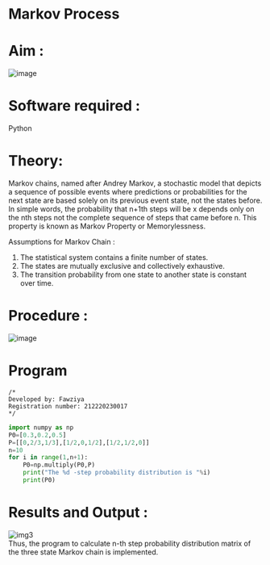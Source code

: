 # Markov Process


# Aim : 

![image](https://user-images.githubusercontent.com/104613195/170176804-7a25305b-c5e3-4b93-8201-8ebbe99765cc.png)

# Software required :  

Python

# Theory:

Markov chains, named after Andrey Markov, a stochastic model that depicts a sequence of possible events where predictions or probabilities for the next state are based solely on its previous event state, not the states before. In simple words, the probability that n+1th steps will be x depends only on the nth steps not the complete sequence of steps that came before n. This property is known as Markov Property or Memorylessness. 

Assumptions for Markov Chain :
1. The statistical system contains a finite number of states.
2. The states are mutually exclusive and collectively exhaustive.
3. The transition probability from one state to another state is constant over time.
# Procedure :

![image](https://user-images.githubusercontent.com/104613195/170175685-c6187523-f268-4a3b-b03d-8bbe62647a57.png)



# Program
```
/*
Developed by: Fawziya
Registration number: 212220230017
*/
```

```python
import numpy as np
P0=[0.3,0.2,0.5]
P=[[0,2/3,1/3],[1/2,0,1/2],[1/2,1/2,0]]
n=10
for i in range(1,n+1):
    P0=np.multiply(P0,P)
    print("The %d -step probability distribution is "%i)
    print(P0)
```



# Results and Output : 
![img3](https://user-images.githubusercontent.com/75235128/172648090-909ba73b-3016-4b39-8d3c-a5e474f25ad8.png)
<br>
Thus, the program to calculate n-th step probability distribution matrix of the three state Markov chain is implemented.
